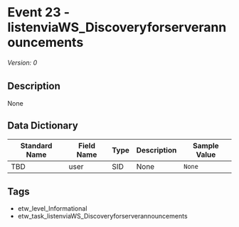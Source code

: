 # Event 23 - listenviaWS_Discoveryforserverannouncements
###### Version: 0

## Description
None

## Data Dictionary
|Standard Name|Field Name|Type|Description|Sample Value|
|---|---|---|---|---|
|TBD|user|SID|None|`None`|

## Tags
* etw_level_Informational
* etw_task_listenviaWS_Discoveryforserverannouncements